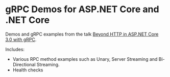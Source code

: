 # gRPC Demos for ASP.NET Core and .NET Core

Demos and gRPC examples from the talk [Beyond HTTP in ASP.NET Core 3.0 with gRPC](https://www.stevejgordon.co.uk/speaking/beyond-http-in-net-core-3-0-with-grpc-talk).

Includes:
* Various RPC method examples such as Unary, Server Streaming and Bi-Directional Streaming.
* Health checks
